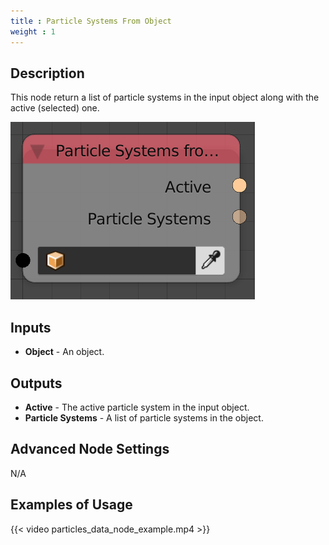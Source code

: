 ```yaml
---
title : Particle Systems From Object
weight : 1
---
```


## Description

This node return a list of particle systems in the input object along
with the active (selected) one.

![image](particle_systems_from_object_node.png)

## Inputs

  - **Object** - An object.

## Outputs

  - **Active** - The active particle system in the input object.
  - **Particle Systems** - A list of particle systems in the object.

## Advanced Node Settings

N/A

## Examples of Usage

{{< video particles_data_node_example.mp4 >}}
